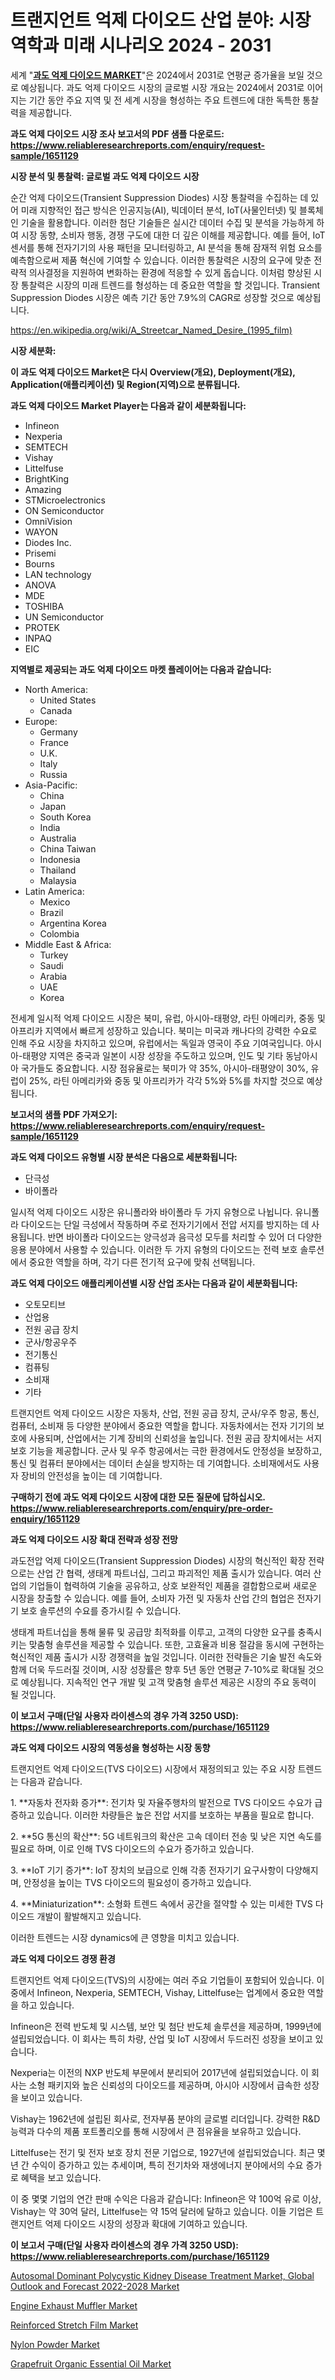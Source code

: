 <p><h1>트랜지언트 억제 다이오드 산업 분야: 시장 역학과 미래 시나리오 2024 - 2031</h1></p><p>세계 "<strong><a href="https://www.reliableresearchreports.com/transient-suppression-diodes-market-r1651129">과도 억제 다이오드 MARKET</a></strong>"은 2024에서 2031로 연평균 증가율을 보일 것으로 예상됩니다. 과도 억제 다이오드 시장의 글로벌 시장 개요는 2024에서 2031로 이어지는 기간 동안 주요 지역 및 전 세계 시장을 형성하는 주요 트렌드에 대한 독특한 통찰력을 제공합니다.</p>
<p><strong>과도 억제 다이오드 시장 조사 보고서의 PDF 샘플 다운로드: <a href="https://www.reliableresearchreports.com/enquiry/request-sample/1651129">https://www.reliableresearchreports.com/enquiry/request-sample/1651129</a></strong></p>
<p><strong>시장 분석 및 통찰력: 글로벌 과도 억제 다이오드 시장</strong></p>
<p><p>순간 억제 다이오드(Transient Suppression Diodes) 시장 통찰력을 수집하는 데 있어 미래 지향적인 접근 방식은 인공지능(AI), 빅데이터 분석, IoT(사물인터넷) 및 블록체인 기술을 활용합니다. 이러한 첨단 기술들은 실시간 데이터 수집 및 분석을 가능하게 하여 시장 동향, 소비자 행동, 경쟁 구도에 대한 더 깊은 이해를 제공합니다. 예를 들어, IoT 센서를 통해 전자기기의 사용 패턴을 모니터링하고, AI 분석을 통해 잠재적 위험 요소를 예측함으로써 제품 혁신에 기여할 수 있습니다. 이러한 통찰력은 시장의 요구에 맞춘 전략적 의사결정을 지원하여 변화하는 환경에 적응할 수 있게 돕습니다. 이처럼 향상된 시장 통찰력은 시장의 미래 트렌드를 형성하는 데 중요한 역할을 할 것입니다. Transient Suppression Diodes 시장은 예측 기간 동안 7.9%의 CAGR로 성장할 것으로 예상됩니다.</p></p>
<p><a href="%7CAUTHORITHY_DOMAIN_URL%7C">https://en.wikipedia.org/wiki/A_Streetcar_Named_Desire_(1995_film)</a></p>
<p><strong>시장 세분화:</strong></p>
<p><strong>이 과도 억제 다이오드 Market은 다시 Overview(개요), Deployment(개요), Application(애플리케이션) 및 Region(지역)으로 분류됩니다.</strong></p>
<p><strong>과도 억제 다이오드 Market Player는 다음과 같이 세분화됩니다:</strong></p>
<p><ul><li>Infineon</li><li>Nexperia</li><li>SEMTECH</li><li>Vishay</li><li>Littelfuse</li><li>BrightKing</li><li>Amazing</li><li>STMicroelectronics</li><li>ON Semiconductor</li><li>OmniVision</li><li>WAYON</li><li>Diodes Inc.</li><li>Prisemi</li><li>Bourns</li><li>LAN technology</li><li>ANOVA</li><li>MDE</li><li>TOSHIBA</li><li>UN Semiconductor</li><li>PROTEK</li><li>INPAQ</li><li>EIC</li></ul></p>
<p><strong>지역별로 제공되는 과도 억제 다이오드 마켓 플레이어는 다음과 같습니다:</strong></p>
<p><ul>
    <li>
        North America:
        <ul>
            <li>United States</li>
            <li>Canada</li>
        </ul>
    </li>
    <li>
        Europe:
        <ul>
            <li>Germany</li>
            <li>France</li>
            <li>U.K.</li>
            <li>Italy</li>
            <li>Russia</li>
        </ul>
    </li>
    <li>
        Asia-Pacific:
        <ul>
            <li>China</li>
            <li>Japan</li>
            <li>South Korea</li>
            <li>India</li>
            <li>Australia</li>
            <li>China Taiwan</li>
            <li>Indonesia</li>
            <li>Thailand</li>
            <li>Malaysia</li>
        </ul>
    </li>
    <li>
        Latin America:
        <ul>
            <li>Mexico</li>
            <li>Brazil</li>
            <li>Argentina Korea</li>
            <li>Colombia</li>
        </ul>
    </li>
    <li>
        Middle East & Africa:
        <ul>
            <li>Turkey</li>
            <li>Saudi</li>
            <li>Arabia</li>
            <li>UAE</li>
            <li>Korea</li>
        </ul>
    </li>
    </ul></p>
<p><p>전세계 일시적 억제 다이오드 시장은 북미, 유럽, 아시아-태평양, 라틴 아메리카, 중동 및 아프리카 지역에서 빠르게 성장하고 있습니다. 북미는 미국과 캐나다의 강력한 수요로 인해 주요 시장을 차지하고 있으며, 유럽에서는 독일과 영국이 주요 기여국입니다. 아시아-태평양 지역은 중국과 일본이 시장 성장을 주도하고 있으며, 인도 및 기타 동남아시아 국가들도 중요합니다. 시장 점유율로는 북미가 약 35%, 아시아-태평양이 30%, 유럽이 25%, 라틴 아메리카와 중동 및 아프리카가 각각 5%와 5%를 차지할 것으로 예상됩니다.</p></p>
<p><strong>보고서의 샘플 PDF 가져오기: <a href="https://www.reliableresearchreports.com/enquiry/request-sample/1651129">https://www.reliableresearchreports.com/enquiry/request-sample/1651129</a></strong></p>
<p><strong>과도 억제 다이오드 유형별 시장 분석은 다음으로 세분화됩니다:</strong></p>
<p><ul><li>단극성</li><li>바이폴라</li></ul></p>
<p><p>일시적 억제 다이오드 시장은 유니폴라와 바이폴라 두 가지 유형으로 나뉩니다. 유니폴라 다이오드는 단일 극성에서 작동하며 주로 전자기기에서 전압 서지를 방지하는 데 사용됩니다. 반면 바이폴라 다이오드는 양극성과 음극성 모두를 처리할 수 있어 더 다양한 응용 분야에서 사용할 수 있습니다. 이러한 두 가지 유형의 다이오드는 전력 보호 솔루션에서 중요한 역할을 하며, 각기 다른 전기적 요구에 맞춰 선택됩니다.</p></p>
<p><strong>과도 억제 다이오드 애플리케이션별 시장 산업 조사는 다음과 같이 세분화됩니다:</strong></p>
<p><ul><li>오토모티브</li><li>산업용</li><li>전원 공급 장치</li><li>군사/항공우주</li><li>전기통신</li><li>컴퓨팅</li><li>소비재</li><li>기타</li></ul></p>
<p><p>트랜지언트 억제 다이오드 시장은 자동차, 산업, 전원 공급 장치, 군사/우주 항공, 통신, 컴퓨터, 소비재 등 다양한 분야에서 중요한 역할을 합니다. 자동차에서는 전자 기기의 보호에 사용되며, 산업에서는 기계 장비의 신뢰성을 높입니다. 전원 공급 장치에서는 서지 보호 기능을 제공합니다. 군사 및 우주 항공에서는 극한 환경에서도 안정성을 보장하고, 통신 및 컴퓨터 분야에서는 데이터 손실을 방지하는 데 기여합니다. 소비재에서도 사용자 장비의 안전성을 높이는 데 기여합니다.</p></p>
<p><strong>구매하기 전에 과도 억제 다이오드 시장에 대한 모든 질문에 답하십시오. <a href="https://www.reliableresearchreports.com/enquiry/pre-order-enquiry/1651129">https://www.reliableresearchreports.com/enquiry/pre-order-enquiry/1651129</a></strong></p>
<p><strong>과도 억제 다이오드 시장 확대 전략과 성장 전망</strong></p>
<p><p>과도전압 억제 다이오드(Transient Suppression Diodes) 시장의 혁신적인 확장 전략으로는 산업 간 협력, 생태계 파트너십, 그리고 파괴적인 제품 출시가 있습니다. 여러 산업의 기업들이 협력하여 기술을 공유하고, 상호 보완적인 제품을 결합함으로써 새로운 시장을 창출할 수 있습니다. 예를 들어, 소비자 가전 및 자동차 산업 간의 협업은 전자기기 보호 솔루션의 수요를 증가시킬 수 있습니다.</p><p>생태계 파트너십을 통해 물류 및 공급망 최적화를 이루고, 고객의 다양한 요구를 충족시키는 맞춤형 솔루션을 제공할 수 있습니다. 또한, 고효율과 비용 절감을 동시에 구현하는 혁신적인 제품 출시가 시장 경쟁력을 높일 것입니다. 이러한 전략들은 기술 발전 속도와 함께 더욱 두드러질 것이며, 시장 성장률은 향후 5년 동안 연평균 7-10%로 확대될 것으로 예상됩니다. 지속적인 연구 개발 및 고객 맞춤형 솔루션 제공은 시장의 주요 동력이 될 것입니다.</p></p>
<p><strong>이 보고서 구매(단일 사용자 라이센스의 경우 가격 3250 USD): <a href="https://www.reliableresearchreports.com/purchase/1651129">https://www.reliableresearchreports.com/purchase/1651129</a></strong></p>
<p><strong>과도 억제 다이오드 시장의 역동성을 형성하는 시장 동향</strong></p>
<p><p>트랜지언트 억제 다이오드(TVS 다이오드) 시장에서 재정의되고 있는 주요 시장 트렌드는 다음과 같습니다.</p><p>1. **자동차 전자화 증가**: 전기차 및 자율주행차의 발전으로 TVS 다이오드 수요가 급증하고 있습니다. 이러한 차량들은 높은 전압 서지를 보호하는 부품을 필요로 합니다.</p><p>2. **5G 통신의 확산**: 5G 네트워크의 확산은 고속 데이터 전송 및 낮은 지연 속도를 필요로 하며, 이로 인해 TVS 다이오드의 수요가 증가하고 있습니다.</p><p>3. **IoT 기기 증가**: IoT 장치의 보급으로 인해 각종 전자기기 요구사항이 다양해지며, 안정성을 높이는 TVS 다이오드의 필요성이 증가하고 있습니다.</p><p>4. **Miniaturization**: 소형화 트렌드 속에서 공간을 절약할 수 있는 미세한 TVS 다이오드 개발이 활발해지고 있습니다.</p><p>이러한 트렌드는 시장 dynamics에 큰 영향을 미치고 있습니다.</p></p>
<p><strong>과도 억제 다이오드 경쟁 환경</strong></p>
<p><p>트랜지언트 억제 다이오드(TVS)의 시장에는 여러 주요 기업들이 포함되어 있습니다. 이 중에서 Infineon, Nexperia, SEMTECH, Vishay, Littelfuse는 업계에서 중요한 역할을 하고 있습니다.</p><p>Infineon은 전력 반도체 및 시스템, 보안 및 첨단 반도체 솔루션을 제공하며, 1999년에 설립되었습니다. 이 회사는 특히 차량, 산업 및 IoT 시장에서 두드러진 성장을 보이고 있습니다.</p><p>Nexperia는 이전의 NXP 반도체 부문에서 분리되어 2017년에 설립되었습니다. 이 회사는 소형 패키지와 높은 신뢰성의 다이오드를 제공하며, 아시아 시장에서 급속한 성장을 보이고 있습니다.</p><p>Vishay는 1962년에 설립된 회사로, 전자부품 분야의 글로벌 리더입니다. 강력한 R&D 능력과 다수의 제품 포트폴리오를 통해 시장에서 큰 점유율을 보유하고 있습니다.</p><p>Littelfuse는 전기 및 전자 보호 장치 전문 기업으로, 1927년에 설립되었습니다. 최근 몇 년 간 수익이 증가하고 있는 추세이며, 특히 전기차와 재생에너지 분야에서의 수요 증가로 혜택을 보고 있습니다.</p><p>이 중 몇몇 기업의 연간 판매 수익은 다음과 같습니다: Infineon은 약 100억 유로 이상, Vishay는 약 30억 달러, Littelfuse는 약 15억 달러에 달하고 있습니다. 이들 기업은 트랜지언트 억제 다이오드 시장의 성장과 확대에 기여하고 있습니다.</p></p>
<p><strong>이 보고서 구매(단일 사용자 라이센스의 경우 가격 3250 USD): <a href="https://www.reliableresearchreports.com/purchase/1651129">https://www.reliableresearchreports.com/purchase/1651129</a></strong></p>
<p><p><a href="https://github.com/abbislposival/Market-Research-Report-List-1/blob/main/autosomal-dominant-polycystic-kidney-disease-treatment-market-global-outlook-and-forecast-2022-2028-market.md">Autosomal Dominant Polycystic Kidney Disease Treatment Market, Global Outlook and Forecast 2022-2028 Market</a></p><p><a href="https://medium.com/@peach7904/the-engine-exhaust-muffler-market-is-experiencing-higher-than-anticipated-demand-compared-to-db874b15ab2d">Engine Exhaust Muffler Market</a></p><p><a href="https://issuu.com/reportprime-2/docs/reinforced-stretch-film-market-size_12d0f46285a2fb">Reinforced Stretch Film Market</a></p><p><a href="https://issuu.com/reportprime-2/docs/nylon-powder-market-size-2030.pptx_40d614dadab4d6">Nylon Powder Market</a></p><p><a href="https://www.linkedin.com/pulse/unveiling-market-trends-global-grapefruit-organic-essential-zmwfe?trackingId=fBJchCApRx2iVdNo1mLS9Q%3D%3D">Grapefruit Organic Essential Oil Market</a></p></p>